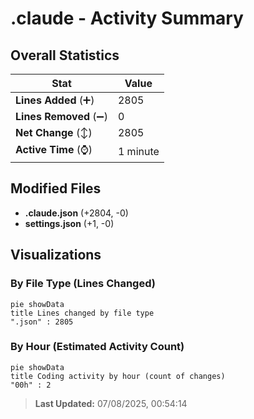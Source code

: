 # .claude - Activity Summary 

## Overall Statistics

| Stat                   | Value                                                             |
| ---------------------- | ----------------------------------------------------------------- |
| **Lines Added** (➕)   | 2805                                          |
| **Lines Removed** (➖) | 0                                        |
| **Net Change** (↕)    | 2805                |
| **Active Time** (⌚)   | 1 minute |


## Modified Files
- **.claude.json** (+2804, -0)
- **settings.json** (+1, -0)

## Visualizations

### By File Type (Lines Changed)

```mermaid
pie showData
title Lines changed by file type
".json" : 2805
```

### By Hour (Estimated Activity Count)

```mermaid
pie showData
title Coding activity by hour (count of changes)
"00h" : 2
```


> **Last Updated:** 07/08/2025, 00:54:14